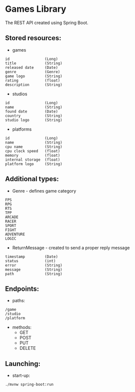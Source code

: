 # Games Library

The REST API created using Spring Boot.

## Stored resources:
  - games
  ```
  id                (Long)
  title             (String)
  released date     (Date)
  genre             (Genre)
  game logo         (String)
  rating            (float)
  description       (String)
  ```
  - studios
  ```
  id                (Long)
  name              (String)
  found date        (Date)
  country           (String)
  studio logo       (String)
  ```
  - platforms
  ```
  id                (Long)
  name              (String)
  cpu name          (String)
  cpu clock speed   (float)
  memory            (float)
  internal storage  (float)
  platform logo     (String)
  ```
## Additional types:
  - Genre - defines game category
  ```
  FPS
  RPG
  RTS
  TPP
  ARCADE
  RACER
  SPORT
  FIGHT
  ADVENTURE
  LOGIC
  ```
  - ReturnMessage - created to send a proper reply message
  ```
  timestamp         (Date)
  status            (int)
  error             (String)
  message           (String)
  path              (String)
  ```
  
## Endpoints:
  - paths:
  ```
  /game
  /studio
  /platform
  ```
  - methods:
    - GET
    - POST
    - PUT
    - DELETE
    
## Launching:
  - start-up:
  ```
  ./mvnw spring-boot:run
  ```
